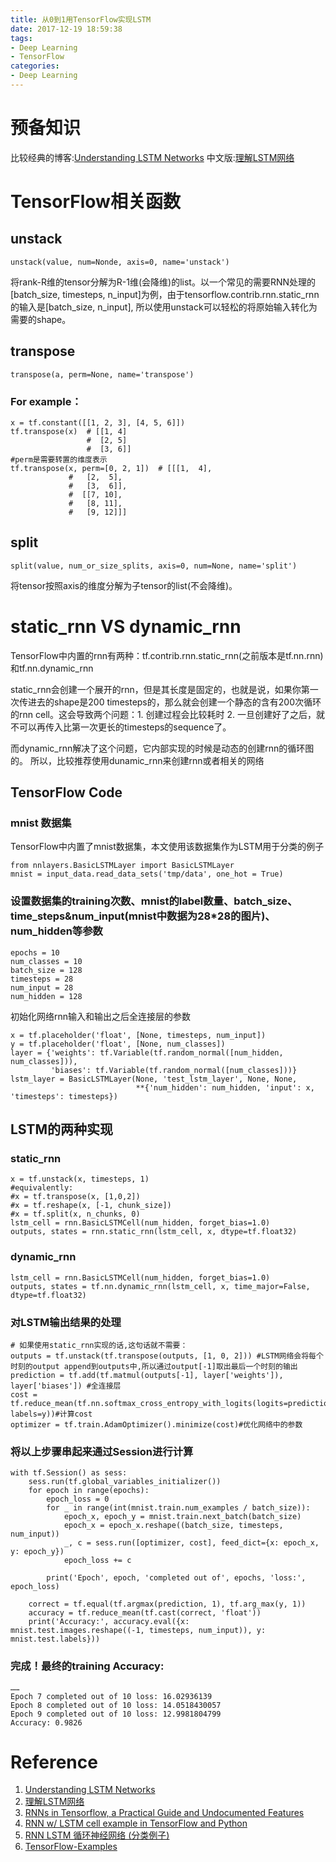 ```yaml
---
title: 从0到1用TensorFlow实现LSTM
date: 2017-12-19 18:59:38
tags:
- Deep Learning
- TensorFlow
categories: 
- Deep Learning
---
```


# 预备知识
比较经典的博客:[Understanding LSTM Networks](http://colah.github.io/posts/2015-08-Understanding-LSTMs/)
中文版:[理解LSTM网络](http://www.jeyzhang.com/understanding-lstm-network.html)
# TensorFlow相关函数
## unstack
```
unstack(value, num=Nonde, axis=0, name='unstack')
```
将rank-R维的tensor分解为R-1维(会降维)的list。以一个常见的需要RNN处理的[batch_size, timesteps, n_input]为例，由于tensorflow.contrib.rnn.static_rnn的输入是[batch_size, n_input], 所以使用unstack可以轻松的将原始输入转化为需要的shape。
## transpose
```
transpose(a, perm=None, name='transpose')
```
### For example：
```
x = tf.constant([[1, 2, 3], [4, 5, 6]])
tf.transpose(x)  # [[1, 4]
                 #  [2, 5]
                 #  [3, 6]]
#perm是需要转置的维度表示
tf.transpose(x, perm=[0, 2, 1])  # [[[1,  4],
             #   [2,  5],
             #   [3,  6]],
             #  [[7, 10],
             #   [8, 11],
             #   [9, 12]]]
```
## split

```
split(value, num_or_size_splits, axis=0, num=None, name='split')
```
将tensor按照axis的维度分解为子tensor的list(不会降维)。
# static_rnn VS dynamic_rnn
TensorFlow中内置的rnn有两种：tf.contrib.rnn.static_rnn(之前版本是tf.nn.rnn)和tf.nn.dynamic_rnn

static_rnn会创建一个展开的rnn，但是其长度是固定的，也就是说，如果你第一次传进去的shape是200 timesteps的，那么就会创建一个静态的含有200次循环的rnn cell。这会导致两个问题：1. 创建过程会比较耗时 2. 一旦创建好了之后，就不可以再传入比第一次更长的timesteps的sequence了。

而dynamic_rnn解决了这个问题，它内部实现的时候是动态的创建rnn的循环图的。
所以，比较推荐使用dunamic_rnn来创建rnn或者相关的网络

## TensorFlow Code
### mnist 数据集
TensorFlow中内置了mnist数据集，本文使用该数据集作为LSTM用于分类的例子

```
from nnlayers.BasicLSTMLayer import BasicLSTMLayer
mnist = input_data.read_data_sets('tmp/data', one_hot = True)
```
### 设置数据集的training次数、mnist的label数量、batch_size、time_steps&num_input(mnist中数据为28*28的图片)、num_hidden等参数
```
epochs = 10
num_classes = 10
batch_size = 128 
timesteps = 28
num_input = 28
num_hidden = 128
```
初始化网络rnn输入和输出之后全连接层的参数
```
x = tf.placeholder('float', [None, timesteps, num_input])
y = tf.placeholder('float', [None, num_classes])
layer = {'weights': tf.Variable(tf.random_normal([num_hidden, num_classes])),
         'biases': tf.Variable(tf.random_normal([num_classes]))}
lstm_layer = BasicLSTMLayer(None, 'test_lstm_layer', None, None,
                            **{'num_hidden': num_hidden, 'input': x, 'timesteps': timesteps})
```

## LSTM的两种实现

### static_rnn

```
x = tf.unstack(x, timesteps, 1)
#equivalently:
#x = tf.transpose(x, [1,0,2])
#x = tf.reshape(x, [-1, chunk_size])
#x = tf.split(x, n_chunks, 0)
lstm_cell = rnn.BasicLSTMCell(num_hidden, forget_bias=1.0)
outputs, states = rnn.static_rnn(lstm_cell, x, dtype=tf.float32)
```

### dynamic_rnn

```
lstm_cell = rnn.BasicLSTMCell(num_hidden, forget_bias=1.0)
outputs, states = tf.nn.dynamic_rnn(lstm_cell, x, time_major=False, dtype=tf.float32)
```

### 对LSTM输出结果的处理

```
# 如果使用static_rnn实现的话,这句话就不需要：
outputs = tf.unstack(tf.transpose(outputs, [1, 0, 2])) #LSTM网络会将每个时刻的output append到outputs中,所以通过output[-1]取出最后一个时刻的输出
prediction = tf.add(tf.matmul(outputs[-1], layer['weights']), layer['biases']) #全连接层
cost = tf.reduce_mean(tf.nn.softmax_cross_entropy_with_logits(logits=prediction, labels=y))#计算cost
optimizer = tf.train.AdamOptimizer().minimize(cost)#优化网络中的参数
```

### 将以上步骤串起来通过Session进行计算

```
with tf.Session() as sess:
    sess.run(tf.global_variables_initializer())
    for epoch in range(epochs):
        epoch_loss = 0
        for _ in range(int(mnist.train.num_examples / batch_size)):
            epoch_x, epoch_y = mnist.train.next_batch(batch_size)
            epoch_x = epoch_x.reshape((batch_size, timesteps, num_input))
            _, c = sess.run([optimizer, cost], feed_dict={x: epoch_x, y: epoch_y})
            epoch_loss += c

        print('Epoch', epoch, 'completed out of', epochs, 'loss:', epoch_loss)

    correct = tf.equal(tf.argmax(prediction, 1), tf.arg_max(y, 1))
    accuracy = tf.reduce_mean(tf.cast(correct, 'float'))
    print('Accuracy:', accuracy.eval({x: mnist.test.images.reshape((-1, timesteps, num_input)), y: mnist.test.labels}))
```

### 完成！最终的training Accuracy:

```
……
Epoch 7 completed out of 10 loss: 16.02936139
Epoch 8 completed out of 10 loss: 14.0518430057
Epoch 9 completed out of 10 loss: 12.9981804799
Accuracy: 0.9826
```
# Reference
1. [Understanding LSTM Networks](http://colah.github.io/posts/2015-08-Understanding-LSTMs/)
2. [理解LSTM网络](http://www.jeyzhang.com/understanding-lstm-network.html)
3. [RNNs in Tensorflow, a Practical Guide and Undocumented Features](http://www.wildml.com/2016/08/rnns-in-tensorflow-a-practical-guide-and-undocumented-features/)
4. [RNN w/ LSTM cell example in TensorFlow and Python](https://pythonprogramming.net/rnn-tensorflow-python-machine-learning-tutorial/?completed=/recurrent-neural-network-rnn-lstm-machine-learning-tutorial/)
5. [RNN LSTM 循环神经网络 (分类例子)](https://morvanzhou.github.io/tutorials/machine-learning/tensorflow/5-08-RNN2/)
6. [TensorFlow-Examples](https://github.com/aymericdamien/TensorFlow-Examples)




